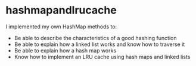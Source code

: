 # hashmapandlrucache

I implemented my own HashMap methods to:

- Be able to describe the characteristics of a good hashing function
- Be able to explain how a linked list works and know how to traverse it
- Be able to explain how a hash map works
- Know how to implement an LRU cache using hash maps and linked lists

